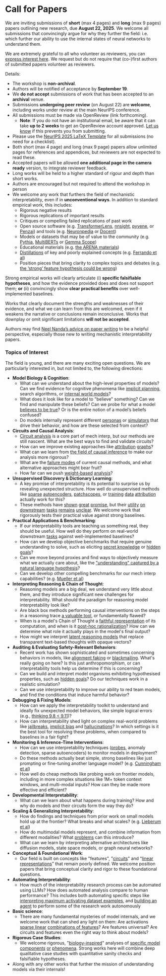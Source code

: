 # Call for Papers
We are inviting submissions of **short** (max 4 pages) and **long** (max 9 pages) papers outlining new research, due **August 22, 2025**. We welcome all submissions that convincingly argue for why they further the field: i.e. which further our ability to use the internal states of neural networks to understand them. 

We are extremely grateful to all who volunteer as reviewers, you can [express interest here](https://www.google.com/url?q=https://docs.google.com/forms/d/e/1FAIpQLSdiw1SJllzoTz_nqzDTzTOGb9DV3W_truQyh-WvYj_QGIi7Mg/viewform?usp%3Ddialog&sa=D&source=editors&ust=1752726916068327&usg=AOvVaw2M_umWQy9cqvynNzXRh0NF). We request but do not require that (co-)first authors of submitted papers volunteer as reviewers. 

Details: 
* The workshop is **non-archival**.
* Authors will be notified of acceptance by **September 19**.
* We **do not accept** submissions of work that has been accepted to an **archival** venue.
* Submissions **undergoing peer review** (on August 22) are **welcome**, including works under review at the main NeurIPS conference.
* All submissions must be made via OpenReview (link forthcoming).
  * **Note**: If you do not have an institutional email, be aware that it can take **up to 2 weeks** to get an OpenReview account approved. [Let us know](mailto:neurips2025@mechinterpworkshop.com) if this prevents you from submitting.
* Please use the [NeurIPS 2025 LaTeX Template](https://www.google.com/url?q=https://media.neurips.cc/Conferences/NeurIPS2025/Styles.zip&sa=D&source=editors&ust=1752726916070623&usg=AOvVaw1DR1q7ylOxV0WhbqmlK63X) for all submissions (no need for a checklist).
* Both short (max 4 page) and long (max 9 page) papers allow unlimited pages for references and appendices, but reviewers are not expected to read these.
* Accepted papers will be allowed **one additional page in the camera ready** version, to integrate reviewer feedback.
* Long works will be held to a higher standard of rigour and depth than short works.
* Authors are encouraged but not required to attend the workshop in person
* We welcome any work that furthers the field of mechanistic interpretability, even if in **unconventional ways**. In addition to standard empirical work, this includes:
  * Rigorous negative results
  * Rigorous replications of important results
  * Critiques or compelling failed replications of past work
  * Open source software (e.g. [TransformerLens](https://www.google.com/url?q=https://github.com/neelnanda-io/TransformerLens&sa=D&source=editors&ust=1752726916072563&usg=AOvVaw0oZG7p52tidWfyYCbocncJ), [nnsight](https://www.google.com/url?q=https://github.com/ndif-team/nnsight&sa=D&source=editors&ust=1752726916072690&usg=AOvVaw1zCZfNycOxxRQHChJHNHro), [pyvene](https://www.google.com/url?q=https://github.com/stanfordnlp/pyvene/tree/main/pyvene/models/mlp&sa=D&source=editors&ust=1752726916072805&usg=AOvVaw0pikLHdFQ3TWtKQ7Ltcto-), or [Penzai](https://www.google.com/url?q=https://github.com/google-deepmind/penzai&sa=D&source=editors&ust=1752726916072985&usg=AOvVaw31UAwpqQEmx_NusSFwfezu)) and tools (e.g. [Neuronpedia](https://www.google.com/url?q=http://neuronpedia.org&sa=D&source=editors&ust=1752726916073143&usg=AOvVaw1pt2DbZS4GKiCu7bK1oUMk) or [Docent](https://www.google.com/url?q=https://transluce.org/introducing-docent&sa=D&source=editors&ust=1752726916073276&usg=AOvVaw3nplDoZEx87du0rntqEf7q))
  * Models or datasets that may be of value to the community (e.g. [Pythia](https://www.google.com/url?q=https://arxiv.org/abs/2304.01373&sa=D&source=editors&ust=1752726916073604&usg=AOvVaw3PfkJ9ouFbupm-C2E6pE3s), [MultiBERTs](https://www.google.com/url?q=https://arxiv.org/abs/2106.16163&sa=D&source=editors&ust=1752726916073714&usg=AOvVaw2qsNoWHU8Su6CbWmlYQUVL) or [Gemma Scope](https://www.google.com/url?q=https://arxiv.org/abs/2408.05147&sa=D&source=editors&ust=1752726916073843&usg=AOvVaw0vsU142mzftCq43HXsYT9U))
  * Educational materials (e.g. [the ARENA materials](https://www.google.com/url?q=https://arena3-chapter1-transformer-interp.streamlit.app/&sa=D&source=editors&ust=1752726916074071&usg=AOvVaw2wQc149Ndgv3cri-reMPge))
  * [Distillations](https://www.google.com/url?q=https://distill.pub/2017/research-debt/&sa=D&source=editors&ust=1752726916074241&usg=AOvVaw1jyYhDI8CQPs7SxONf3hT3) of key and poorly explained concepts (e.g. [Ferrando et al](https://www.google.com/url?q=https://arxiv.org/abs/2405.00208&sa=D&source=editors&ust=1752726916074423&usg=AOvVaw0CvytKtYUluy2K5LUswYXd))
  * Position pieces that bring clarity to complex topics and debates (e.g. [the ‘strong’ feature hypothesis could be wrong](https://www.google.com/url?q=https://www.alignmentforum.org/posts/tojtPCCRpKLSHBdpn/the-strong-feature-hypothesis-could-be-wrong&sa=D&source=editors&ust=1752726916074785&usg=AOvVaw02_6i8rXDEqg1oIy9xZ9T0))

Strong empirical works will clearly articulate (i) **specific falsifiable hypotheses**, and how the evidence provided does and does not support them; **or** (ii) convincingly show **clear practical benefits** over well-implemented baselines. 

Works that clearly document the strengths and weaknesses of their evidence, and what we can learn from this are welcomed, even if it weakens the narrative or conclusions remain inconclusive. Works that downplay or omit significant limitations **will not be accepted**. 

Authors may find [Neel Nanda’s advice on paper writing](https://www.google.com/url?q=https://www.alignmentforum.org/posts/eJGptPbbFPZGLpjsp/highly-opinionated-advice-on-how-to-write-ml-papers&sa=D&source=editors&ust=1752726916076227&usg=AOvVaw17imkWQ78QMaV0fQ8g3JZo) to be a helpful perspective, especially those new to writing mechanistic interpretability papers. 
### Topics of Interest
The field is young, and there are many exciting open questions. We are particularly interested in, but not limited to, the following directions: 
* **Model Biology & Cognition**:
  * What can we understand about the high-level properties of models? Can we find evidence for cognitive phenomena like [implicit planning](https://www.google.com/url?q=https://transformer-circuits.pub/2025/attribution-graphs/biology.html%23dives-poems&sa=D&source=editors&ust=1752726916077297&usg=AOvVaw0t6BoWW-xcuUyfevRdDMRa), search algorithms, or [internal world models](https://www.google.com/url?q=https://arxiv.org/abs/2210.13382&sa=D&source=editors&ust=1752726916077483&usg=AOvVaw1k-pdBFn8luomICFax9rQS)?
  * What does it look like for a model to "believe" something? Can we find and manipulate these beliefs? Can we probe for what a model [believes to be true](https://www.google.com/url?q=https://arxiv.org/abs/2310.06824&sa=D&source=editors&ust=1752726916077934&usg=AOvVaw3qWzFkXAsn3rTLq5BvlI2T)? Or is the entire notion of a model’s beliefs confused?
  * Do models internally represent different [personas](https://www.google.com/url?q=https://arxiv.org/abs/2406.12094&sa=D&source=editors&ust=1752726916078250&usg=AOvVaw1oMNX9Nfqca-uQGlZ5Yq6n) or [simulators](https://www.google.com/url?q=https://www.nature.com/articles/s41586-023-06647-8&sa=D&source=editors&ust=1752726916078371&usg=AOvVaw1hXvfEQ3Jokghxj5tDTEvs) that drive their behavior, and how are these selected from context?
* **Circuits and Causal Analysis**:
  * [Circuit analysis](https://www.google.com/url?q=https://distill.pub/2020/circuits/zoom-in/&sa=D&source=editors&ust=1752726916078775&usg=AOvVaw1fBF3mKAcespDJBkKx8gJV) is a core part of mech interp, but our methods are still nascent. What are the best ways to find and validate circuits?
  * How can we improve existing approaches like [attribution](https://www.google.com/url?q=https://arxiv.org/abs/2406.11944&sa=D&source=editors&ust=1752726916079165&usg=AOvVaw0p_3JmNU_0nPbUNOI1_zMK) [graphs](https://www.google.com/url?q=https://transformer-circuits.pub/2025/attribution-graphs/methods.html&sa=D&source=editors&ust=1752726916079281&usg=AOvVaw2WYSQmVhFWg9U0wMK-mj92)?
  * What can we learn from [the field of causal inference](https://www.google.com/url?q=https://arxiv.org/abs/2407.04690&sa=D&source=editors&ust=1752726916079528&usg=AOvVaw3My7TrMdbjsAKA2yNTSkW1) to make our analysis more rigorous?
  * What are the [failure modes](https://www.google.com/url?q=https://arxiv.org/abs/2307.15771&sa=D&source=editors&ust=1752726916079749&usg=AOvVaw0Ic6fa35uD0EnpnnoGvJVy) of current causal methods, and what alternative approaches might bear fruit?
  * How far can we push [weight-based](https://www.google.com/url?q=https://arxiv.org/abs/2301.05217&sa=D&source=editors&ust=1752726916080058&usg=AOvVaw3Tqyks5kBvr9gKF9pfHLLr) [analysis](https://www.google.com/url?q=https://arxiv.org/abs/2410.08417&sa=D&source=editors&ust=1752726916080157&usg=AOvVaw03nG--CcRMP6dIAQPydjRT)?
* **Unsupervised Discovery & Dictionary Learning**:
  * A key promise of interpretability is its potential to surprise us by revealing unexpected structure. How well do unsupervised methods like [sparse](https://www.google.com/url?q=https://arxiv.org/abs/2103.15949&sa=D&source=editors&ust=1752726916080714&usg=AOvVaw0Hv7R6qidCQ0hGOmj3-ZIi) [autoencoders](https://www.google.com/url?q=https://transformer-circuits.pub/2023/monosemantic-features&sa=D&source=editors&ust=1752726916080857&usg=AOvVaw3_zqYbEYtuo5aqoFZkry60), [patch](https://www.google.com/url?q=https://arxiv.org/abs/2401.06102&sa=D&source=editors&ust=1752726916080984&usg=AOvVaw0Faim65UwM6QGTSymZAGG3)[scopes](https://www.google.com/url?q=https://arxiv.org/abs/2403.10949v2&sa=D&source=editors&ust=1752726916081066&usg=AOvVaw072g8VYb-4GYkiGN9H-he0), or [training](https://www.google.com/url?q=https://proceedings.mlr.press/v70/koh17a?ref%3Dhttps://githubhelp.com&sa=D&source=editors&ust=1752726916081190&usg=AOvVaw0L98Vc4FNMXepHNnJHecWN) [data](https://www.google.com/url?q=https://arxiv.org/abs/2308.03296&sa=D&source=editors&ust=1752726916081289&usg=AOvVaw2V3vj2FGaj0b-G5yrOwSMF) [attribution](https://www.google.com/url?q=https://arxiv.org/abs/2205.11482&sa=D&source=editors&ust=1752726916081384&usg=AOvVaw2EiiUn_u1N2FrI7dX6dnUh) actually work for this?
  * These methods have [shown](https://www.google.com/url?q=https://transformer-circuits.pub/2024/scaling-monosemanticity/index.html&sa=D&source=editors&ust=1752726916081627&usg=AOvVaw3ildef2UUIrsTaNXABprMw) [great](https://www.google.com/url?q=https://transformer-circuits.pub/2025/attribution-graphs/biology.html&sa=D&source=editors&ust=1752726916081746&usg=AOvVaw2PoDz0nJw1SPZfZLWC2tzN) [promise](https://www.google.com/url?q=https://arxiv.org/abs/2503.10965&sa=D&source=editors&ust=1752726916081835&usg=AOvVaw0o5I5VyJ29F6rEenaUePeO), but their [utility](https://www.google.com/url?q=https://arxiv.org/abs/2502.16681&sa=D&source=editors&ust=1752726916081935&usg=AOvVaw2elKqeW7QbXqWY2SZ8TZHD) [on](https://www.google.com/url?q=https://www.tilderesearch.com/blog/sieve&sa=D&source=editors&ust=1752726916082022&usg=AOvVaw1rhfzNaSakTBGCCAJK4RLp) [downstream](https://www.google.com/url?q=https://arxiv.org/abs/2501.17148&sa=D&source=editors&ust=1752726916082113&usg=AOvVaw119HTdxn1qSDnsrgk_EUUK) [tasks](https://www.google.com/url?q=https://transformer-circuits.pub/2024/features-as-classifiers/index.html&sa=D&source=editors&ust=1752726916082226&usg=AOvVaw2Rp3Khf_YlRrEizXB5v88p) [remains](https://www.google.com/url?q=https://arxiv.org/abs/2502.04382&sa=D&source=editors&ust=1752726916082316&usg=AOvVaw1JAvf9D9gYjLrthvhi7N9P) [unclear](https://www.google.com/url?q=https://www.alignmentforum.org/posts/4uXCAJNuPKtKBsi28/negative-results-for-saes-on-downstream-tasks&sa=D&source=editors&ust=1752726916082461&usg=AOvVaw2cL_CFfLdhkz5hSWx2QSWt). We welcome work that rigorously tests their practical value against strong baselines.
* **Practical Applications & Benchmarking**:
  * If our interpretability tools are teaching us something real, they should be useful. How well do they perform on real-world downstream [tasks](https://www.google.com/url?q=https://www.lesswrong.com/posts/wGRnzCFcowRCrpX4Y/downstream-applications-as-validation-of-interpretability&sa=D&source=editors&ust=1752726916083206&usg=AOvVaw3YlsuNSyiLXoBq2mNslzSW) against well-implemented baselines?
  * How can we develop objective benchmarks that require genuine understanding to solve, such as eliciting [secret knowledge](https://www.google.com/url?q=https://arxiv.org/abs/2505.14352&sa=D&source=editors&ust=1752726916083607&usg=AOvVaw3i-fZisZ42lRyMCGlRlbJa) or [hidden goals](https://www.google.com/url?q=https://arxiv.org/abs/2503.10965&sa=D&source=editors&ust=1752726916083710&usg=AOvVaw2ZkdTbe7mDuMZGbGU5amUR)?
  * Can we move beyond proxies and find ways to objectively measure what we actually care about, like the ["understanding" captured by a natural language hypothesis](https://www.google.com/url?q=https://arxiv.org/abs/2502.04382&sa=D&source=editors&ust=1752726916084063&usg=AOvVaw21dgGUeV9hGWTaFHsl8idv)?
  * Can we develop other compelling benchmarks for our mech interp capabilities? (e.g. [Mueller et al](https://www.google.com/url?q=https://arxiv.org/abs/2504.13151&sa=D&source=editors&ust=1752726916084359&usg=AOvVaw2j9K0T0-PD4sgL4UKG22UX))
* **Interpreting Reasoning & Chain of Thought**:
  * Reasoning models are a big deal, we understand very little about them, and they introduce significant new challenges for interpretability. What should the paradigm for reasoning model interpretability look like?
  * Are black box methods performing causal interventions on the steps in a reasoning trace [a valuable tool](https://www.google.com/url?q=https://arxiv.org/abs/2506.19143&sa=D&source=editors&ust=1752726916085223&usg=AOvVaw2keXx_a8YY3de-70N6f759), or fundamentally flawed?
  * When is a model's Chain of Thought a [faithful representation](https://www.google.com/url?q=https://arxiv.org/abs/2305.04388&sa=D&source=editors&ust=1752726916085503&usg=AOvVaw0Ukpt5RYhYgyzhDxu1Ddf7) of its computation, and when is it [post-hoc rationalization](https://www.google.com/url?q=https://arxiv.org/abs/2503.08679&sa=D&source=editors&ust=1752726916085692&usg=AOvVaw21i1tRZ0Inzx1e0KT85Qme)? How can we determine what role it actually plays in the model's final output?
  * How might we interpret [latent reasoning models](https://www.google.com/url?q=https://arxiv.org/abs/2412.06769&sa=D&source=editors&ust=1752726916086014&usg=AOvVaw3HxCMiP8zGhY74OEdivVy8) that replace transparent text-based thoughts with opaque vectors?
* **Auditing & Evaluating Safety-Relevant Behaviors**:
  * Recent work has shown sophisticated and sometimes concerning behaviors in models, like [alignment faking](https://www.google.com/url?q=https://arxiv.org/abs/2412.14093&sa=D&source=editors&ust=1752726916086616&usg=AOvVaw1CdM76bhuT6UmxDLDq5DMu) or [blackmailing](https://www.google.com/url?q=https://www.anthropic.com/research/agentic-misalignment&sa=D&source=editors&ust=1752726916086743&usg=AOvVaw0dda90_tjk9uijhtgrMVjv). What's really going on here? Is this just anthropomorphism, or can interpretability tools help us determine if this is concerning?
  * Can we build and interpret model organisms exhibiting hypothesised properties, such as [hidden goals](https://www.google.com/url?q=https://arxiv.org/abs/2503.10965&sa=D&source=editors&ust=1752726916087197&usg=AOvVaw1y2LYMvTjjZS5UPtJfUHdE)? Do our techniques work in a realistic simulation?
  * Can we use interpretability to improve our ability to red team models, and find the conditions that induce harmful behavior?
* **Debugging & Fixing Models**:
  * How can we apply the interpretability toolkit to understand and ideally fix unexpected model behaviors, like simple logical errors (e.g., [thinking 9.8 < 9.11](https://www.google.com/url?q=https://transluce.org/observability-interface&sa=D&source=editors&ust=1752726916088063&usg=AOvVaw20SoCIr7NjIPLvSvUGA5hB))?
  * How can interpretability shed light on complex real-world problems like [jailbreaks](https://www.google.com/url?q=https://transformer-circuits.pub/2025/attribution-graphs/biology.html%23dives-jailbreak&sa=D&source=editors&ust=1752726916088396&usg=AOvVaw1SAOJooCYJfrqkA8ZyWS8i), [implicit bias](https://www.google.com/url?q=https://arxiv.org/abs/2506.10922&sa=D&source=editors&ust=1752726916088543&usg=AOvVaw11y2e7jAVd7iBhPCj13Zz6) and [hallucinations](https://www.google.com/url?q=https://arxiv.org/abs/2411.14257&sa=D&source=editors&ust=1752726916088648&usg=AOvVaw1q-I3VAyn-dmhCka_-NI_5)? In which settings is it the best tool for resolving these problems, when compared to baselines in a fair fight?
* **Monitoring & Inference-Time Interventions**:
  * How can we use interpretability techniques ([probes](https://www.google.com/url?q=https://arxiv.org/abs/2102.12452&sa=D&source=editors&ust=1752726916089239&usg=AOvVaw1CvxifXlP2P6moh9p2AcF2), anomaly detection, sparse autoencoders) to monitor models in deployment?
  * Do these methods actually beat simple, strong baselines like just prompting or fine-tuning another language model? (e.g. [Cunningham et al](https://www.google.com/url?q=https://alignment.anthropic.com/2025/cheap-monitors/&sa=D&source=editors&ust=1752726916089765&usg=AOvVaw2bPtbCVvkA77fMQO8advL-))
  * How well do cheap methods like probing work on frontier models, including in more complex situations like 1M+ token context windows, and multi-modal inputs? How can they be made more effective and efficient?
* **Developmental Interpretability**:
  * What can we learn about what happens during training? How and why do models and their circuits form the way they do?
* **Scaling & Generalizing Interpretability**:
  * How do findings and techniques from prior work on small models hold up at the frontier? What breaks and what scales? (e.g. [Lieberum et al](https://www.google.com/url?q=https://arxiv.org/abs/2307.09458&sa=D&source=editors&ust=1752726916091309&usg=AOvVaw3cUZ9HD4w4OaruaphJJKog))
  * How do multimodal models represent, and combine information from different modalities? What [problems](https://www.google.com/url?q=https://openreview.net/pdf?id%3DVUhRdZp8ke&sa=D&source=editors&ust=1752726916091781&usg=AOvVaw1Ma1_bCxctNSUF732CIRnG) can this introduce?
  * What can we learn by interpreting alternative architectures like diffusion models, state space models, or graph neural networks?
* **Conceptual & Foundational Work**:
  * Our field is built on concepts like "features", "[circuits](https://www.google.com/url?q=https://distill.pub/2020/circuits/zoom-in/&sa=D&source=editors&ust=1752726916092495&usg=AOvVaw1qlnHcHRR9gFehyaudyiJY)" and “[linear representations](https://www.google.com/url?q=https://transformer-circuits.pub/2024/july-update/index.html%23linear-representations&sa=D&source=editors&ust=1752726916092671&usg=AOvVaw0Rn7I8ibM9SvaPgDpaCAoJ)” that remain poorly defined. We welcome position papers that bring conceptual clarity and rigor to these foundational questions.
* **Automating Interpretability**:
  * How much of the interpretability research process can be automated using LLMs? How does automated analysis compare to human performance? This includes both automating specific steps like [interpreting maximum activating dataset examples](https://www.google.com/url?q=https://openaipublic.blob.core.windows.net/neuron-explainer/paper/index.html&sa=D&source=editors&ust=1752726916093603&usg=AOvVaw1K2PatAxHwCvllungPD5WK), and [building an agent](https://www.google.com/url?q=https://arxiv.org/abs/2404.14394&sa=D&source=editors&ust=1752726916093730&usg=AOvVaw13xTOKEiEifwopxEf51Ndm) to perform some of the research work autonomously
* **Basic science**:
  * There are many fundamental mysteries of model internals, and we welcome work that can shed any light on them: Are activations [sparse linear](https://www.google.com/url?q=https://arxiv.org/abs/1601.03764&sa=D&source=editors&ust=1752726916094261&usg=AOvVaw07IzG3TvFKPPJuyxdJmhLw) [combinations of features](https://www.google.com/url?q=https://transformer-circuits.pub/2022/toy_model/index.html&sa=D&source=editors&ust=1752726916094415&usg=AOvVaw3xtI9o_0g4M396bu7vp7Cq)? Are features universal? Are circuits and features even the right way to think about models?
* **Rigorous Case Studies**:
  * We welcome rigorous, "[biology-inspired](https://www.google.com/url?q=https://distill.pub/2020/circuits/curve-circuits/&sa=D&source=editors&ust=1752726916094936&usg=AOvVaw0ZfHI1XABx4Qnvy9N05nZu)" analyses of [specific model](https://www.google.com/url?q=https://arxiv.org/abs/2310.04625&sa=D&source=editors&ust=1752726916095065&usg=AOvVaw0vA9rEwl1NHgXQqmuvJegd) [components](https://www.google.com/url?q=https://transformer-circuits.pub/2024/scaling-monosemanticity/index.html&sa=D&source=editors&ust=1752726916095188&usg=AOvVaw07X_AAs64SyCm7UWI5t7Fg) [or](https://www.google.com/url?q=https://arxiv.org/abs/2305.01610&sa=D&source=editors&ust=1752726916095268&usg=AOvVaw3ikfnnJ8qdPi8Grc-Sbgg1) [phenomena](https://www.google.com/url?q=https://arxiv.org/abs/2306.09346&sa=D&source=editors&ust=1752726916095356&usg=AOvVaw0FwSOp23khMSevLVa1KrdL). Strong works here will combine deep qualitative case studies with quantitative sanity checks and falsifiable hypotheses.
* Along with any other works that further the mission of understanding models via their internals!